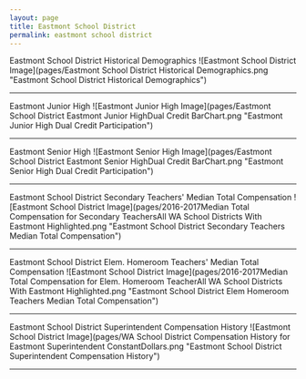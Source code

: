 ```yaml
---
layout: page
title: Eastmont School District
permalink: eastmont school district
---
```



Eastmont School District Historical Demographics
![Eastmont School District Image](pages/Eastmont School District Historical Demographics.png "Eastmont School District Historical Demographics")

___

Eastmont Junior High
![Eastmont Junior High Image](pages/Eastmont School District Eastmont Junior HighDual Credit BarChart.png "Eastmont Junior High Dual Credit Participation")

___

Eastmont Senior High
![Eastmont Senior High Image](pages/Eastmont School District Eastmont Senior HighDual Credit BarChart.png "Eastmont Senior High Dual Credit Participation")

___

Eastmont School District Secondary Teachers' Median Total Compensation
![Eastmont School District Image](pages/2016-2017Median Total Compensation for Secondary TeachersAll WA School Districts With Eastmont Highlighted.png "Eastmont School District Secondary Teachers Median Total Compensation")

___

Eastmont School District Elem. Homeroom Teachers' Median Total Compensation
![Eastmont School District Image](pages/2016-2017Median Total Compensation for Elem. Homeroom TeacherAll WA School Districts With Eastmont Highlighted.png "Eastmont School District Elem Homeroom Teachers Median Total Compensation")

___

Eastmont School District Superintendent Compensation History
![Eastmont School District Image](pages/WA School District Compensation History for Eastmont Superintendent ConstantDollars.png "Eastmont School District Superintendent Compensation History")

___

